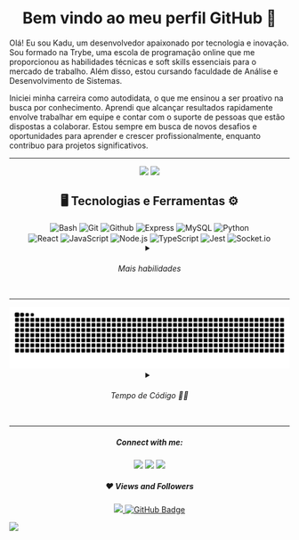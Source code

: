 <div align="center">

# Bem vindo ao meu perfil GitHub 👋

<div align="start">
	<p align="start" width="700px" font-weight="100">Olá! Eu sou Kadu, um desenvolvedor apaixonado por tecnologia e inovação. Sou formado na Trybe, uma escola de programação online que me proporcionou as habilidades técnicas
	e soft skills essenciais para o mercado de trabalho. Além disso, estou cursando faculdade de Análise e Desenvolvimento de Sistemas.</p>
	<p align="start" width="700px">Iniciei minha carreira como autodidata, o que me ensinou a ser proativo na busca por conhecimento. Aprendi que alcançar resultados rapidamente envolve trabalhar em equipe e contar com o suporte de pessoas que estão dispostas a colaborar. Estou sempre em busca de novos desafios e oportunidades para aprender e crescer profissionalmente, enquanto contribuo para projetos significativos.</p>
</div>

---

<img height="175rem" src="https://github-readme-stats.vercel.app/api?username=kaduh15&hide=shell,powershell,c&show_icons=true&theme=github_dark&include_all_commits=true&count_private=true"/>
<img height="175rem" src="https://github-readme-stats.vercel.app/api/top-langs/?username=kaduh15&layout=compact&langs_count=7&theme=github_dark&hide=c,shell,powershell"/>


<div align="center">
    <h2>🖥️ Tecnologias e Ferramentas ⚙️</h2>
</div>
<div align="center">
    <img align="center" src="https://img.shields.io/badge/-Bash-414141?style=flat&logo=gnu-bash" alt="Bash"/>
    <img align="center" src="https://img.shields.io/badge/-Git-414141?style=flat&logo=git" alt="Git"/>
    <img align="center" src="https://img.shields.io/badge/-Github-414141?style=flat&logo=github" alt="Github"/>
    <img align="center" src="https://img.shields.io/badge/-Express-414141?style=flat&logo=express" alt="Express"/>
    <img align="center" src="https://img.shields.io/badge/-MySQL-414141?style=flat&logo=mysql" alt="MySQL"/>
    <img align="center" src="https://img.shields.io/badge/-Python-414141?style=flat&logo=python" alt="Python"/>
</div>
<div align="center">
    <img align="center" src="https://img.shields.io/badge/-React-414141?style=flat&logo=react" alt="React"/>
    <img align="center" src="https://img.shields.io/badge/-JavaScript-414141?style=flat&logo=javascript" alt="JavaScript"/>
    <img align="center" src="https://img.shields.io/badge/-Node.js-414141?style=flat&logo=node.js" alt="Node.js"/>
    <img align="center" src="https://img.shields.io/badge/-TypeScript-414141?style=flat&logo=typescript" alt="TypeScript"/>
    <img align="center" src="https://img.shields.io/badge/-Jest-414141?style=flat&logo=jest" alt="Jest"/>
    <img align="center" src="https://img.shields.io/badge/-Socket.io-414141?style=flat&logo=socket.io" alt="Socket.io"/>
</div>
<div align="center">
    <details>
        <summary><h6>Mais habilidades</h6></summary>
        <div align="center">
            <img align="center" src="https://img.shields.io/badge/-Docker-414141?style=flat&logo=docker" alt="Docker"/>
            <img align="center" src="https://img.shields.io/badge/-Linux-414141?style=flat&logo=linux" alt="Linux"/>
            <img align="center" src="https://img.shields.io/badge/-NestJS-414141?style=flat&logo=nestjs" alt="NestJS"/>
            <img align="center" src="https://img.shields.io/badge/-MongoDB-414141?style=flat&logo=mongodb" alt="MongoDB"/>
            <img align="center" src="https://img.shields.io/badge/-Sequelize-414141?style=flat&logo=sequelize" alt="Sequelize"/>
            <img align="center" src="https://img.shields.io/badge/-Next.js-414141?style=flat&logo=next.js" alt="NextJS"/>
            <img align="center" src="https://img.shields.io/badge/-Selenium-414141?style=flat&logo=selenium" alt="Selenium"/>
            <img align="center" src="https://img.shields.io/badge/-Vercel-414141?style=flat&logo=vercel" alt="Vercel"/>
            <img align="center" src="https://img.shields.io/badge/-Testing%20Library-414141?style=flat&logo=testing-library" alt="Testing Library"/>
            <img align="center" src="https://img.shields.io/badge/-Prisma-414141?style=flat&logo=prisma" alt="Prisma ORM"/>
            <img align="center" src="https://img.shields.io/badge/-Styled%20Components-414141?style=flat&logo=styled-components" alt="Styled Components"/>
            <img align="center" src="https://img.shields.io/badge/-Tailwind%20CSS-414141?style=flat&logo=tailwind-css" alt="Tailwind CSS"/>
            <img align="center" src="https://img.shields.io/badge/-Vite-414141?style=flat&logo=vite" alt="Vite"/>
            <img align="center" src="https://img.shields.io/badge/-HTML-414141?style=flat&logo=html5" alt="HTML"/>
            <img align="center" src="https://img.shields.io/badge/-CSS-414141?style=flat&logo=css3" alt="CSS"/>
            <img align="center" src="https://img.shields.io/badge/-VSCode-414141?style=flat&logo=visual-studio-code" alt="VSCode"/>
        </div>
    </details>
</div>

---


<picture>
  <source media="(prefers-color-scheme: dark)" srcset="https://raw.githubusercontent.com/Kaduh15/kaduh15/output/github-contribution-grid-snake-dark.svg">
  <source media="(prefers-color-scheme: light)" srcset="https://raw.githubusercontent.com/Kaduh15/kaduh15/output/github-contribution-grid-snake.svg">
  <img alt="github contribution grid snake animation" src="https://raw.githubusercontent.com/Kaduh15/kaduh15/output/github-contribution-grid-snake.svg">
</picture>


<details >
    <summary><h6>Tempo de Código 👨‍💻</h6></summary>

[![willianrod's wakatime stats](https://github-readme-stats.vercel.app/api/wakatime?username=kaduh15&layout=compact&langs_count=5&theme=github_dark&hide=c,shell,powershell,yaml,bash,json,markdown)](https://github.com/anuraghazra/github-readme-stats)

<div align="start">


<!--START_SECTION:waka-->
![Code Time](http://img.shields.io/badge/Code%20Time-1%2C106%20hrs%2041%20mins-blue)

![Profile Views](http://img.shields.io/badge/Profile%20Views-0-blue)

![Lines of code](https://img.shields.io/badge/From%20Hello%20World%20I%27ve%20Written-4.8%20million%20lines%20of%20code-blue)

**🐱 My GitHub Data** 

> 📦 107.0 kB Used in GitHub's Storage 
 > 
> 🚫 Not Opted to Hire
 > 
> 📜 46 Public Repositories 
 > 
> 🔑 5 Private Repositories 
 > 
**I'm an Early 🐤** 

```text
🌞 Morning                1715 commits        ⣿⣿⣿⣿⣿⣿⣿⣀⣀⣀⣀⣀⣀⣀⣀⣀⣀⣀⣀⣀⣀⣀⣀⣀⣀   29.45 % 
🌆 Daytime                2932 commits        ⣿⣿⣿⣿⣿⣿⣿⣿⣿⣿⣿⣿⣿⣀⣀⣀⣀⣀⣀⣀⣀⣀⣀⣀⣀   50.34 % 
🌃 Evening                1173 commits        ⣿⣿⣿⣿⣿⣀⣀⣀⣀⣀⣀⣀⣀⣀⣀⣀⣀⣀⣀⣀⣀⣀⣀⣀⣀   20.14 % 
🌙 Night                  4 commits           ⣀⣀⣀⣀⣀⣀⣀⣀⣀⣀⣀⣀⣀⣀⣀⣀⣀⣀⣀⣀⣀⣀⣀⣀⣀   00.07 % 
```
📅 **I'm Most Productive on Thursday** 

```text
Monday                   702 commits         ⣿⣿⣿⣀⣀⣀⣀⣀⣀⣀⣀⣀⣀⣀⣀⣀⣀⣀⣀⣀⣀⣀⣀⣀⣀   12.05 % 
Tuesday                  863 commits         ⣿⣿⣿⣿⣀⣀⣀⣀⣀⣀⣀⣀⣀⣀⣀⣀⣀⣀⣀⣀⣀⣀⣀⣀⣀   14.82 % 
Wednesday                620 commits         ⣿⣿⣿⣀⣀⣀⣀⣀⣀⣀⣀⣀⣀⣀⣀⣀⣀⣀⣀⣀⣀⣀⣀⣀⣀   10.65 % 
Thursday                 1471 commits        ⣿⣿⣿⣿⣿⣿⣀⣀⣀⣀⣀⣀⣀⣀⣀⣀⣀⣀⣀⣀⣀⣀⣀⣀⣀   25.26 % 
Friday                   1112 commits        ⣿⣿⣿⣿⣿⣀⣀⣀⣀⣀⣀⣀⣀⣀⣀⣀⣀⣀⣀⣀⣀⣀⣀⣀⣀   19.09 % 
Saturday                 448 commits         ⣿⣿⣀⣀⣀⣀⣀⣀⣀⣀⣀⣀⣀⣀⣀⣀⣀⣀⣀⣀⣀⣀⣀⣀⣀   07.69 % 
Sunday                   608 commits         ⣿⣿⣿⣀⣀⣀⣀⣀⣀⣀⣀⣀⣀⣀⣀⣀⣀⣀⣀⣀⣀⣀⣀⣀⣀   10.44 % 
```


📊 **This Week I Spent My Time On** 

```text
🕑︎ Time Zone: America/Recife

💬 Programming Languages: 
TypeScript               39 mins             ⣿⣿⣿⣿⣿⣿⣿⣿⣿⣿⣿⣿⣿⣿⣿⣿⣿⣿⣿⣿⣿⣀⣀⣀⣀   82.14 % 
JSON                     6 mins              ⣿⣿⣿⣿⣀⣀⣀⣀⣀⣀⣀⣀⣀⣀⣀⣀⣀⣀⣀⣀⣀⣀⣀⣀⣀   14.41 % 
YAML                     1 min               ⣿⣀⣀⣀⣀⣀⣀⣀⣀⣀⣀⣀⣀⣀⣀⣀⣀⣀⣀⣀⣀⣀⣀⣀⣀   02.09 % 
Bash                     0 secs              ⣀⣀⣀⣀⣀⣀⣀⣀⣀⣀⣀⣀⣀⣀⣀⣀⣀⣀⣀⣀⣀⣀⣀⣀⣀   00.84 % 
SQL                      0 secs              ⣀⣀⣀⣀⣀⣀⣀⣀⣀⣀⣀⣀⣀⣀⣀⣀⣀⣀⣀⣀⣀⣀⣀⣀⣀   00.51 % 

🐱‍💻 Projects: 
store-manager            47 mins             ⣿⣿⣿⣿⣿⣿⣿⣿⣿⣿⣿⣿⣿⣿⣿⣿⣿⣿⣿⣿⣿⣿⣿⣿⣿   100.00 % 
```

**I Mostly Code in TypeScript** 

```text
TypeScript               25 repos            ⣿⣿⣿⣿⣿⣿⣿⣿⣿⣿⣿⣿⣿⣿⣿⣀⣀⣀⣀⣀⣀⣀⣀⣀⣀   58.14 % 
JavaScript               9 repos             ⣿⣿⣿⣿⣿⣀⣀⣀⣀⣀⣀⣀⣀⣀⣀⣀⣀⣀⣀⣀⣀⣀⣀⣀⣀   20.93 % 
Python                   6 repos             ⣿⣿⣿⣀⣀⣀⣀⣀⣀⣀⣀⣀⣀⣀⣀⣀⣀⣀⣀⣀⣀⣀⣀⣀⣀   13.95 % 
Go                       2 repos             ⣿⣀⣀⣀⣀⣀⣀⣀⣀⣀⣀⣀⣀⣀⣀⣀⣀⣀⣀⣀⣀⣀⣀⣀⣀   04.65 % 
CSS                      1 repo              ⣿⣀⣀⣀⣀⣀⣀⣀⣀⣀⣀⣀⣀⣀⣀⣀⣀⣀⣀⣀⣀⣀⣀⣀⣀   02.33 % 
```



**Timeline**

![Lines of Code chart](https://raw.githubusercontent.com/Kaduh15/Kaduh15/main/assets/bar_graph.png)


 Last Updated on 16/11/2024 18:43:34 UTC
<!--END_SECTION:waka-->

</div>
</details>
</div>

</div>

---

<div align="center"><h5>Connect with me:</h5></div>
<div align="center">
  <a href="https://instagram.com/kaduh15" target="_blank"><img src="https://img.shields.io/badge/-Instagram-%23E4405F?style=for-the-badge&logo=instagram&logoColor=white" target="_blank"></a>
  <a href = "mailto:kadu.silva2014@gmail.com"><img src="https://img.shields.io/badge/-Gmail-%23333?style=for-the-badge&logo=gmail&logoColor=white" target="_blank"></a>
  <a href="https://www.linkedin.com/in/kaduh15/" target="_blank"><img src="https://img.shields.io/badge/-LinkedIn-%230077B5?style=for-the-badge&logo=linkedin&logoColor=white" target="_blank"></a> 
</div>

<div align="center"><h5>❤ Views and Followers</h5></div>
<div align="center">
	<a href="https://github.com/Meghna-DAS/github-profile-views-counter">
		<img src="https://komarev.com/ghpvc/?username=kaduh15">
	</a>
	<a href="https://github.com/kaduh15?tab=followers"><img src="https://img.shields.io/github/followers/kaduh15?label=Followers&style=social" 			alt="GitHub Badge"></a>
</div> 

</div>


![](https://hit.yhype.me/github/profile?user_id=81159579)
